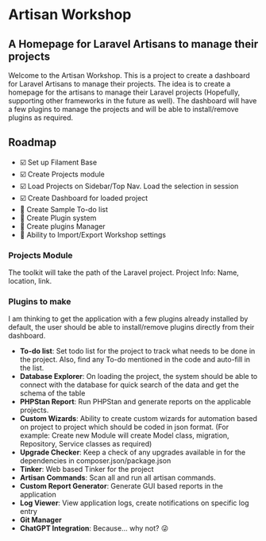 # Artisan Workshop
## A Homepage for Laravel Artisans to manage their projects

Welcome to the Artisan Workshop. This is a project to create a dashboard for Laravel Artisans to manage their projects. The idea is to create a homepage for the artisans to manage their Laravel projects (Hopefully, supporting other frameworks in the future as well). The dashboard will have a few plugins to manage the projects and will be able to install/remove plugins as required.

## Roadmap

* :ballot_box_with_check: Set up Filament Base
* :ballot_box_with_check: Create Projects module
* :ballot_box_with_check: Load Projects on Sidebar/Top Nav. Load the selection in session
* :ballot_box_with_check: Create Dashboard for loaded project
* :black_square_button: Create Sample To-do list
* :black_square_button: Create Plugin system
* :black_square_button: Create plugins Manager
* :black_square_button: Ability to Import/Export Workshop settings

### Projects Module
The toolkit will take the path of the Laravel project. Project Info: Name, location, link.

### Plugins to make

I am thinking to get the application with a few plugins already installed by default, the user should be able to install/remove plugins directly from their dashboard.

* **To-do list**: Set todo list for the project to track what needs to be done in the project. Also, find any To-do mentioned in the code and auto-fill in the list.
* **Database Explorer**: On loading the project, the system should be able to connect with the database for quick search of the data and get the schema of the table
* **PHPStan Report**: Run PHPStan and generate reports on the applicable projects.
* **Custom Wizards**: Ability to create custom wizards for automation based on project to project which should be coded in json format. (For example: Create new Module will create Model class, migration, Repository, Service classes as required)
* **Upgrade Checker**: Keep a check of any upgrades available in for the dependencies in composer.json/package.json
* **Tinker**: Web based Tinker for the project
* **Artisan Commands**: Scan all and run all artisan commands.
* **Custom Report Generator**: Generate GUI based reports in the application
* **Log Viewer**: View application logs, create notifications on specific log entry
* **Git Manager**
* **ChatGPT Integration**: Because... why not? 😜
